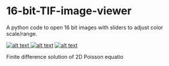 # 16-bit-TIF-image-viewer
A python code to open 16 bit images with sliders to adjust color scale/range.

<p float="left">
<a href = "https://github.com/zaman13/16-bit-TIF-image-viewer/tree/main/Codes"> <img src="https://img.shields.io/badge/Language-Python-blue" alt="alt text"> </a>
<a href = "https://github.com/zaman13/16-bit-TIF-image-viewer/blob/main/LICENSE"> <img src="https://img.shields.io/github/license/zaman13/Poisson-solver-2D" alt="alt text"></a>
<a href = "https://github.com/zaman13/16-bit-TIF-image-viewer/tree/main/Codes"> <img src="https://img.shields.io/badge/version-0.4-red" alt="alt text"> </a>
</p>

<p>
Finite difference solution of 2D Poisson equatio
